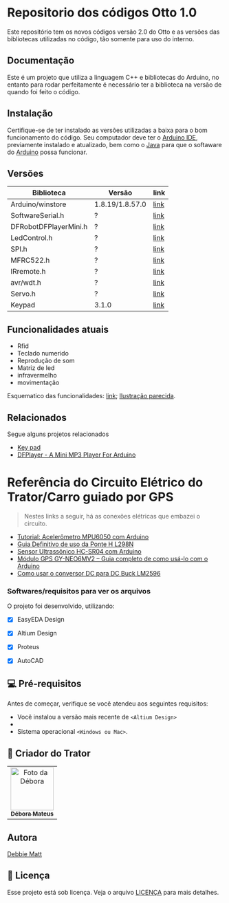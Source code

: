 
# Repositorio dos códigos Otto 1.0

Este repositório tem os novos códigos versão 2.0 do Otto e as versões das bibliotecas utilizadas no código, tão somente para uso do interno.

## Documentação

Este é um projeto que utiliza a linguagem C++ e bibliotecas do Arduino, no entanto para rodar perfeitamente é necessário ter a biblioteca na versão de quando foi feito o código.

## Instalação

Certifique-se de ter instalado as versões utilizadas a baixa para o bom funcionamento do código. Seu computador deve ter o [Arduino IDE](https://www.arduino.cc/en/software/), previamente instalado e atualizado, bem como o [Java](https://www.java.com/pt-BR/download/ie_manual.jsp?locale=pt_BR)   para que o softaware do [Arduino](https://www.arduino.cc/en/software) possa funcionar.

## Versões

| Biblioteca               | Versão |                   link                      |
| ------------------------ | -------|---------------------------------------------|
| Arduino/winstore         |  1.8.19/1.8.57.0     | [link](https://www.arduino.cc/en/software/OldSoftwareReleases#previous)|
| SoftwareSerial.h         |  ?     | [link](https://link-da-documentação)|
| DFRobotDFPlayerMini.h    |  ?     | [link](https://link-da-documentação)|
| LedControl.h             |  ?     | [link](https://link-da-documentação)|
| SPI.h                    |  ?     | [link](https://link-da-documentação)|
| MFRC522.h                |  ?     | [link](https://link-da-documentação)|
| IRremote.h               |  ?     | [link](https://github.com/Arduino-IRremote/Arduino-IRremote)|
| avr/wdt.h                |  ?     | [link](https://link-da-documentação)|
| Servo.h                  |  ?     | [link](https://link-da-documentacao)|
| Keypad                   |  3.1.0     | [link](https://playground.arduino.cc/Code/Keypad/)|


## Funcionalidades atuais

- Rfid
- Teclado numerido 
- Reprodução de som
- Matriz de led 
- infravermelho 
- movimentação 

Esquematico das funcionalidades: 
[link](); 
[Ilustração parecida]().

## Relacionados

Segue alguns projetos relacionados

- [Key pad](https://playground.arduino.cc/Code/Keypad/#Download)
- [DFPlayer - A Mini MP3 Player For Arduino](https://github.com/DFRobot/DFRobotDFPlayerMini)

# Referência do Circuito Elétrico do Trator/Carro guiado por GPS

> Nestes links a seguir, há as conexões elétricas que embazei o circuito.

- [Tutorial: Acelerômetro MPU6050 com Arduino](https://www.makerhero.com/blog/tutorial-acelerometro-mpu6050-arduino/?srsltid=AfmBOoon51K8-b2Ij7fD-59qNJrjOaXQjnk43qHlhwBNHwDRYFn76UV0)
- [Guia Definitivo de uso da Ponte H L298N](https://blog.eletrogate.com/guia-definitivo-de-uso-da-ponte-h-l298n/)
- [Sensor Ultrassônico HC-SR04 com Arduino](https://blog.eletrogate.com/sensor-ultrassonico-hc-sr04-com-arduino/)
- [Módulo GPS GY-NEO6MV2 – Guia completo de como usá-lo com o Arduino](https://blogmasterwalkershop.com.br/arduino/modulo-gps-gy-neo6mv2-guia-completo-de-como-usa-lo-com-o-arduino)
- [Como usar o conversor DC para DC Buck LM2596](https://www.instructables.com/How-to-Use-DC-to-DC-Buck-Converter-LM2596/)

### Softwares/requisitos para ver os arquivos 

O projeto foi desenvolvido, utilizando:

- [x] EasyEDA Design
- [x] Altium Design
- [x] Proteus
- [x] AutoCAD


## 💻 Pré-requisitos

Antes de começar, verifique se você atendeu aos seguintes requisitos:

* Você instalou a versão mais recente de `<Altium Design>`
* 
* Sistema operacional `<Windows ou Mac>`.


## 🤝 Criador do Trator 

<table>
  <tr>
    <td align="center">
      <a href="https://github.com/DebbieMatt" title="Colaboradora">
        <img src="https://avatars.githubusercontent.com/u/112919058?v=4" width="100px;" alt="Foto da Débora"/><br>
        <sub>
          <b>Débora Mateus</b>
    </td>
  </tr>
</table>
          
## Autora
[Debbie Matt](https://github.com/DebbieMatt)<br>

## 📝 Licença

Esse projeto está sob licença. Veja o arquivo [LICENÇA](LICENSE.md) para mais detalhes.

